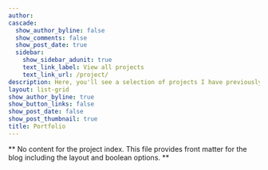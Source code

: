 ```yaml
---
author: 
cascade:
  show_author_byline: false
  show_comments: false
  show_post_date: true
  sidebar:
    show_sidebar_adunit: true
    text_link_label: View all projects
    text_link_url: /project/
description: Here, you'll see a selection of projects I have previously worked on throughout my career.
layout: list-grid
show_author_byline: true
show_button_links: false
show_post_date: false
show_post_thumbnail: true
title: Portfolio
---
```


** No content for the project index. This file provides front matter for the blog including the layout and boolean options. **
